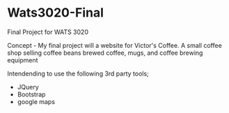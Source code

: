 # Wats3020-Final
Final Project for WATS 3020

Concept - My final project will a website for Victor's Coffee.  A small coffee shop selling coffee beans brewed coffee, mugs, and coffee brewing equipment

Intendending to use the following 3rd party tools;
  - JQuery
  - Bootstrap
  - google maps
